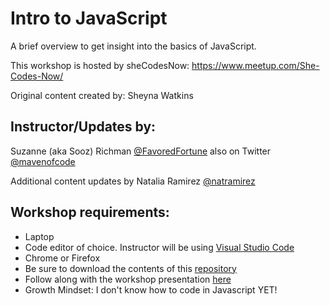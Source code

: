 # Intro to JavaScript

A brief overview to get insight into the basics of JavaScript.

This workshop is hosted by sheCodesNow: https://www.meetup.com/She-Codes-Now/

Original content created by: Sheyna Watkins

## Instructor/Updates by:
Suzanne (aka Sooz) Richman [@FavoredFortune](https://github.com/FavoredFortune) also on Twitter [@mavenofcode](https://twitter.com/MavenofCode)

Additional content updates by Natalia Ramirez
[@natramirez](https://github.com/natramirez)

## Workshop requirements: 

* Laptop
* Code editor of choice. Instructor will be using [Visual Studio Code](https://code.visualstudio.com/download) 
* Chrome or Firefox
* Be sure to download the contents of this [repository](https://github.com/She-Codes-Now/Intro-to-JavaScript)
* Follow along with the workshop presentation [here](Intro-JavaScript-SheCodesNow.pdf)
* Growth Mindset: I don't know how to code in Javascript YET!
